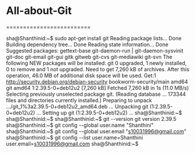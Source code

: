 # All-about-Git
=========================

sha@Shanthinid:~$ sudo apt-get install git
Reading package lists... Done
Building dependency tree... Done
Reading state information... Done
Suggested packages:
  gettext-base git-daemon-run | git-daemon-sysvinit git-doc git-email git-gui gitk gitweb git-cvs git-mediawiki git-svn
The following NEW packages will be installed:
  git
0 upgraded, 1 newly installed, 0 to remove and 1 not upgraded.
Need to get 7,260 kB of archives.
After this operation, 46.0 MB of additional disk space will be used.
Get:1 http://security.debian.org/debian-security bookworm-security/main amd64 git amd64 1:2.39.5-0+deb12u2 [7,260 kB]
Fetched 7,260 kB in 1s (11.0 MB/s)
Selecting previously unselected package git.
(Reading database ... 173344 files and directories currently installed.)
Preparing to unpack .../git_1%3a2.39.5-0+deb12u2_amd64.deb ...
Unpacking git (1:2.39.5-0+deb12u2) ...
Setting up git (1:2.39.5-0+deb12u2) ...
sha@Shanthinid:~$
sha@Shanthinid:~$
sha@Shanthinid:~$ git --version
git version 2.39.5
sha@Shanthinid:~$ git config --global user.name "Shanthini"
sha@Shanthinid:~$ git config --global user.email "s10031996@gmail.com"
sha@Shanthinid:~$ git config --list
user.name=Shanthini
user.email=s10031996@gmail.com
sha@Shanthinid:~$
